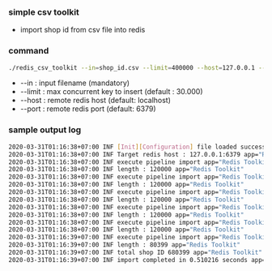 ### simple csv toolkit
- import shop id from csv file into redis


### command
```bash
./redis_csv_toolkit --in=shop_id.csv --limit=400000 --host=127.0.0.1 --port=6379
```
  
- --in : input filename (mandatory)
- --limit : max concurrent key to insert (default : 30.000)
- --host : remote redis host (default: localhost)
- --port : remote redis port (default: 6379)

### sample output log
```bash
2020-03-31T01:16:38+07:00 INF [Init][Configuration] file loaded successfully app="Redis Toolkit"
2020-03-31T01:16:38+07:00 INF Target redis host : 127.0.0.1:6379 app="Redis Toolkit"
2020-03-31T01:16:38+07:00 INF execute pipeline import app="Redis Toolkit"
2020-03-31T01:16:38+07:00 INF length : 120000 app="Redis Toolkit"
2020-03-31T01:16:38+07:00 INF execute pipeline import app="Redis Toolkit"
2020-03-31T01:16:38+07:00 INF length : 120000 app="Redis Toolkit"
2020-03-31T01:16:38+07:00 INF execute pipeline import app="Redis Toolkit"
2020-03-31T01:16:38+07:00 INF length : 120000 app="Redis Toolkit"
2020-03-31T01:16:38+07:00 INF execute pipeline import app="Redis Toolkit"
2020-03-31T01:16:38+07:00 INF length : 120000 app="Redis Toolkit"
2020-03-31T01:16:38+07:00 INF execute pipeline import app="Redis Toolkit"
2020-03-31T01:16:38+07:00 INF length : 120000 app="Redis Toolkit"
2020-03-31T01:16:39+07:00 INF execute pipeline import app="Redis Toolkit"
2020-03-31T01:16:39+07:00 INF length : 80399 app="Redis Toolkit"
2020-03-31T01:16:39+07:00 INF total shop ID 680399 app="Redis Toolkit"
2020-03-31T01:16:39+07:00 INF import completed in 0.510216 seconds app="Redis Toolkit"
```

